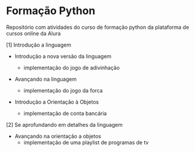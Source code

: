 # Formação Python

Repositório com atividades do curso de formação python da plataforma de cursos online da Alura

[1] Introdução a linguagem 

- Introdução a nova versão da linguagem 
    + implementação do jogo de adivinhação
    
- Avançando na linguagem
    + implementação do jogo da forca

- Introdução a Orientação à Objetos
    + implementação de conta bancária
    
[2] Se aprofundando em detalhes da linguagem 

- Avançando na orientação a objetos
    + implementação de uma playlist de programas de tv
   